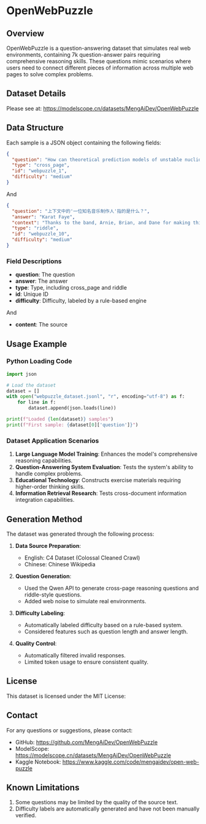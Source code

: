 # OpenWebPuzzle

## Overview

OpenWebPuzzle is a question-answering dataset that simulates real web environments, containing 7k question-answer pairs requiring comprehensive reasoning skills. These questions mimic scenarios where users need to connect different pieces of information across multiple web pages to solve complex problems.

## Dataset Details

Please see at: https://modelscope.cn/datasets/MengAiDev/OpenWebPuzzle

## Data Structure

Each sample is a JSON object containing the following fields:

```json
{
  "question": "How can theoretical prediction models of unstable nuclides produced in astrophysical environments be combined with the characteristics of pearl luster materials to design new materials that meet both nuclear reaction stability requirements and possess elegant jewelry aesthetics?",      "answer": "By using theoretical models to predict the physical properties (such as durability and optical characteristics) of stable nuclides produced in nuclear reactions, and integrating them with the soft texture of pearl luster and the craftsmanship of metal materials, new jewelry materials that combine scientific stability and aesthetic value can be developed. It is essential to balance the experimental validation requirements of nuclides with the minimalist style of jewelry design, ensuring the material's stability in extreme environments while meeting the demands of an elegant appearance.",
  "type": "cross_page",
  "id": "webpuzzle_1",
  "difficulty": "medium"
}
```

And

```json
{
  "question": "上下文中的'一位知名音乐制作人'指的是什么？",
  "answer": "Karat Faye",
  "context": "Thanks to the band, Arnie, Brian, and Dane for making this music possible, better late than never! Special thanks to Robert Margouleff and [REDACTED] for their musical expertise in the L.A. Studios. For providing a perfectly beautiful working atmosphere so that I could bring these recordings back to life.",
  "type": "riddle",
  "id": "webpuzzle_10",
  "difficulty": "medium"
}
```
### Field Descriptions

- **question**: The question
- **answer**: The answer
- **type**: Type, including cross_page and riddle
- **id**: Unique ID
- **difficulty**: Difficulty, labeled by a rule-based engine

And

- **content**: The source

## Usage Example

### Python Loading Code

```python
import json

# Load the dataset
dataset = []
with open("webpuzzle_dataset.jsonl", "r", encoding="utf-8") as f:
    for line in f:
        dataset.append(json.loads(line))

print(f"Loaded {len(dataset)} samples")
print(f"First sample: {dataset[0]['question']}")
```

### Dataset Application Scenarios

1. **Large Language Model Training**: Enhances the model's comprehensive reasoning capabilities.
2. **Question-Answering System Evaluation**: Tests the system's ability to handle complex problems.
3. **Educational Technology**: Constructs exercise materials requiring higher-order thinking skills.
4. **Information Retrieval Research**: Tests cross-document information integration capabilities.

## Generation Method

The dataset was generated through the following process:

1. **Data Source Preparation**:
   - English: C4 Dataset (Colossal Cleaned Crawl)
   - Chinese: Chinese Wikipedia
   
2. **Question Generation**:
   - Used the Qwen API to generate cross-page reasoning questions and riddle-style questions.
   - Added web noise to simulate real environments.

3. **Difficulty Labeling**:
   - Automatically labeled difficulty based on a rule-based system.
   - Considered features such as question length and answer length.

4. **Quality Control**:
   - Automatically filtered invalid responses.
   - Limited token usage to ensure consistent quality.

## License

This dataset is licensed under the MIT License:

## Contact

For any questions or suggestions, please contact:
- GitHub: https://github.com/MengAiDev/OpenWebPuzzle
- ModelScope: https://modelscope.cn/datasets/MengAiDev/OpenWebPuzzle
- Kaggle Notebook: https://www.kaggle.com/code/mengaidev/open-web-puzzle

## Known Limitations

1. Some questions may be limited by the quality of the source text.
2. Difficulty labels are automatically generated and have not been manually verified.
